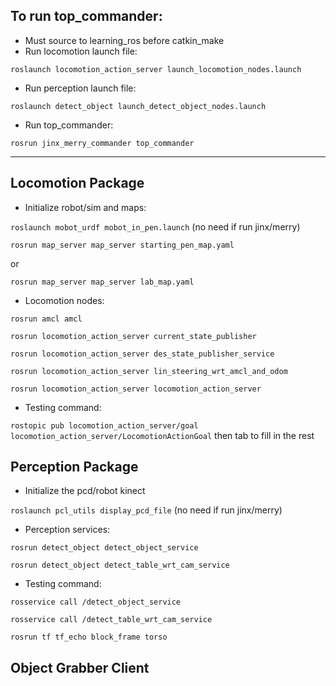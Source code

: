 ## To run top_commander:
- Must source to learning_ros before catkin_make
- Run locomotion launch file:
  
`roslaunch locomotion_action_server launch_locomotion_nodes.launch`

- Run perception launch file:

`roslaunch detect_object launch_detect_object_nodes.launch`

- Run top_commander:

`rosrun jinx_merry_commander top_commander`

---
## Locomotion Package
- Initialize robot/sim and maps:

`roslaunch mobot_urdf mobot_in_pen.launch`  (no need if run jinx/merry)

`rosrun map_server map_server starting_pen_map.yaml`

or

`rosrun map_server map_server lab_map.yaml`

- Locomotion nodes:

`rosrun amcl amcl`

`rosrun locomotion_action_server current_state_publisher`

`rosrun locomotion_action_server des_state_publisher_service`

`rosrun locomotion_action_server lin_steering_wrt_amcl_and_odom`

`rosrun locomotion_action_server locomotion_action_server`

- Testing command:

`rostopic pub locomotion_action_server/goal locomotion_action_server/LocomotionActionGoal` then tab to fill in the rest
## Perception Package
- Initialize the pcd/robot kinect
  
`roslaunch pcl_utils display_pcd_file` (no need if run jinx/merry)

- Perception services:

`rosrun detect_object detect_object_service`

`rosrun detect_object detect_table_wrt_cam_service`

- Testing command:

`rosservice call /detect_object_service`

`rosservice call /detect_table_wrt_cam_service`

`rosrun tf tf_echo block_frame torso`

## Object Grabber Client